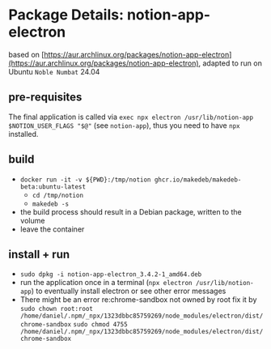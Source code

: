 # Package Details: notion-app-electron
based on [https://aur.archlinux.org/packages/notion-app-electron](https://aur.archlinux.org/packages/notion-app-electron), adapted to run on Ubuntu `Noble Numbat` 24.04

## pre-requisites
The final application is called via `exec npx electron /usr/lib/notion-app $NOTION_USER_FLAGS "$@"` (see `notion-app`), thus you need to have `npx` installed. 

## build
- `docker run -it -v ${PWD}:/tmp/notion ghcr.io/makedeb/makedeb-beta:ubuntu-latest`
  - `cd /tmp/notion`
  - `makedeb -s`
- the build process should result in a Debian package, written to the volume
- leave the container

## install + run
- `sudo dpkg -i notion-app-electron_3.4.2-1_amd64.deb`
- run the application once in a terminal (`npx electron /usr/lib/notion-app`) to eventually install electron or see other error messages
- There might be an error re:chrome-sandbox not owned by root
  fix it by
    `sudo chown root:root /home/daniel/.npm/_npx/1323dbbc85759269/node_modules/electron/dist/chrome-sandbox`
    `sudo chmod 4755 /home/daniel/.npm/_npx/1323dbbc85759269/node_modules/electron/dist/chrome-sandbox`
